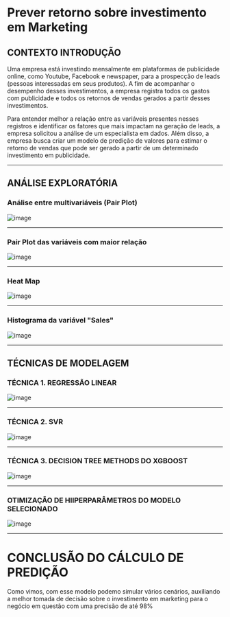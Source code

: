 # Prever retorno sobre investimento em Marketing

## CONTEXTO INTRODUÇÃO
Uma empresa está investindo mensalmente em plataformas de publicidade online, como Youtube, Facebook e newspaper, para a prospecção de leads (pessoas interessadas em seus produtos). A fim de acompanhar o desempenho desses investimentos, a empresa registra todos os gastos com publicidade e todos os retornos de vendas gerados a partir desses investimentos.

Para entender melhor a relação entre as variáveis presentes nesses registros e identificar os fatores que mais impactam na geração de leads, a empresa solicitou a análise de um especialista em dados. Além disso, a empresa busca criar um modelo de predição de valores para estimar o retorno de vendas que pode ser gerado a partir de um determinado investimento em publicidade.

---------------

## ANÁLISE EXPLORATÓRIA

### Análise entre multivariáveis (Pair Plot)
![image](https://github.com/user-attachments/assets/d99be220-1585-44cf-b855-c645d3981c22)

---------------

### Pair Plot das variáveis com maior relação
![image](https://github.com/user-attachments/assets/f040766c-6ffb-40af-a10d-2654628f09b7)

---------------

### Heat Map
![image](https://github.com/user-attachments/assets/fda0a50d-88c5-4f94-8110-d0ec6fe643fc)

---------------

### Histograma da variável "Sales"
![image](https://github.com/user-attachments/assets/4f07d3d4-b121-472b-822b-4e251370c2ac)

---------------

## TÉCNICAS DE MODELAGEM

### TÉCNICA 1. REGRESSÃO LINEAR
![image](https://github.com/user-attachments/assets/a2530026-2257-45c0-9743-836ef6533954)

---------------

### TÉCNICA 2. SVR
![image](https://github.com/user-attachments/assets/a3b399c6-7c1f-46b4-aa42-f4c75710eeb9)

---------------

### TÉCNICA 3. DECISION TREE METHODS DO XGBOOST
![image](https://github.com/user-attachments/assets/eeebcc9e-df96-4e8a-b39f-bc5674179c03)

---------------

### OTIMIZAÇÃO DE HIIPERPARÂMETROS DO MODELO SELECIONADO
![image](https://github.com/user-attachments/assets/da417f70-5924-496e-8a4d-94e88db1d84d)

---------------

# CONCLUSÃO DO CÁLCULO DE PREDIÇÃO
Como vimos, com esse modelo podemo simular vários cenários, auxiliando a melhor tomada de decisão sobre o investimento em marketing para o negócio em questão com uma precisão de até 98%
